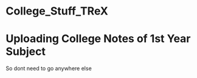 # College_Stuff_TReX
<h1>Uploading College  Notes of 1st Year Subject </h1>
<p>So dont need to go anywhere else </p>
